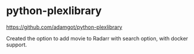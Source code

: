 # python-plexlibrary

https://github.com/adamgot/python-plexlibrary

Created the option to add movie to Radarr with search option, with docker support.
